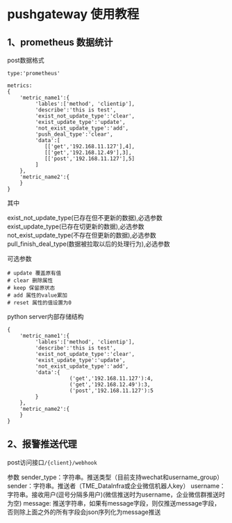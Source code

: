 # pushgateway 使用教程
## 1、prometheus 数据统计

post数据格式
```
type:'prometheus'

metrics:
{
    'metric_name1':{
         'lables':['method', 'clientip'],
         'describe':'this is test',
         'exist_not_update_type':'clear',
         'exist_update_type':'update',
         'not_exist_update_type':'add',
         'push_deal_type':'clear',
         'data':[
            [['get','192.168.11.127'],4],
            [['get','192.168.12.49'],3],
            [['post','192.168.11.127'],5]
         ]
    },
    'metric_name2':{
    }
}
```
其中 

exist_not_update_type(已存在但不更新的数据),必选参数  
exist_update_type(已存在切更新的数据),必选参数  
not_exist_update_type(不存在但更新的数据),必选参数  
pull_finish_deal_type(数据被拉取以后的处理行为),必选参数  

可选参数
```
# update 覆盖原有值
# clear 删除属性
# keep 保留原状态
# add 属性的value累加
# reset 属性的值设置为0
```

python server内部存储结构
```
{
    'metric_name1':{
         'lables':['method', 'clientip'],
         'describe':'this is test',
         'exist_not_update_type':'clear',
         'exist_update_type':'update',
         'not_exist_update_type':'add',
         'data':{
                    ('get','192.168.11.127'):4,
                    ('get','192.168.12.49'):3,
                    ('post','192.168.11.127'):5
         }
    },
    'metric_name2':{
    }
}
```

## 2、报警推送代理

post访问接口`/{client}/webhook`

参数
sender_type：字符串。推送类型（目前支持wechat和username_group）
sender：字符串。推送者（TME_DataInfra或企业微信机器人key）
username：字符串。接收用户(逗号分隔多用户)(微信推送时为username，企业微信群推送时为空)
message: 推送字符串，如果有message字段，则仅推送message字段，否则除上面之外的所有字段会json序列化为message推送

